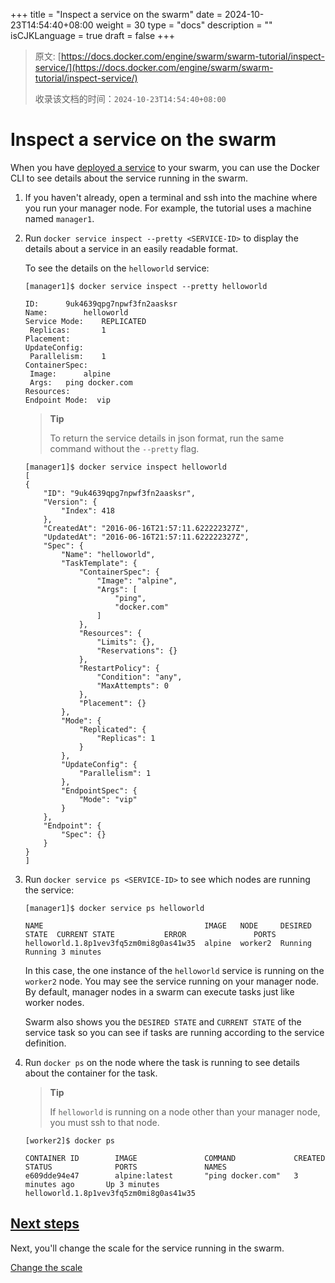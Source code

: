 +++
title = "Inspect a service on the swarm"
date = 2024-10-23T14:54:40+08:00
weight = 30
type = "docs"
description = ""
isCJKLanguage = true
draft = false
+++

> 原文: [https://docs.docker.com/engine/swarm/swarm-tutorial/inspect-service/](https://docs.docker.com/engine/swarm/swarm-tutorial/inspect-service/)
>
> 收录该文档的时间：`2024-10-23T14:54:40+08:00`

# Inspect a service on the swarm

When you have [deployed a service](https://docs.docker.com/engine/swarm/swarm-tutorial/deploy-service/) to your swarm, you can use the Docker CLI to see details about the service running in the swarm.

1. If you haven't already, open a terminal and ssh into the machine where you run your manager node. For example, the tutorial uses a machine named `manager1`.

2. Run `docker service inspect --pretty <SERVICE-ID>` to display the details about a service in an easily readable format.

   To see the details on the `helloworld` service:

   

   ```console
   [manager1]$ docker service inspect --pretty helloworld
   
   ID:		9uk4639qpg7npwf3fn2aasksr
   Name:		helloworld
   Service Mode:	REPLICATED
    Replicas:		1
   Placement:
   UpdateConfig:
    Parallelism:	1
   ContainerSpec:
    Image:		alpine
    Args:	ping docker.com
   Resources:
   Endpoint Mode:  vip
   ```

   > **Tip**
   >
   > To return the service details in json format, run the same command without the `--pretty` flag.

   

   ```console
   [manager1]$ docker service inspect helloworld
   [
   {
       "ID": "9uk4639qpg7npwf3fn2aasksr",
       "Version": {
           "Index": 418
       },
       "CreatedAt": "2016-06-16T21:57:11.622222327Z",
       "UpdatedAt": "2016-06-16T21:57:11.622222327Z",
       "Spec": {
           "Name": "helloworld",
           "TaskTemplate": {
               "ContainerSpec": {
                   "Image": "alpine",
                   "Args": [
                       "ping",
                       "docker.com"
                   ]
               },
               "Resources": {
                   "Limits": {},
                   "Reservations": {}
               },
               "RestartPolicy": {
                   "Condition": "any",
                   "MaxAttempts": 0
               },
               "Placement": {}
           },
           "Mode": {
               "Replicated": {
                   "Replicas": 1
               }
           },
           "UpdateConfig": {
               "Parallelism": 1
           },
           "EndpointSpec": {
               "Mode": "vip"
           }
       },
       "Endpoint": {
           "Spec": {}
       }
   }
   ]
   ```

3. Run `docker service ps <SERVICE-ID>` to see which nodes are running the service:

   

   ```console
   [manager1]$ docker service ps helloworld
   
   NAME                                    IMAGE   NODE     DESIRED STATE  CURRENT STATE           ERROR               PORTS
   helloworld.1.8p1vev3fq5zm0mi8g0as41w35  alpine  worker2  Running        Running 3 minutes
   ```

   In this case, the one instance of the `helloworld` service is running on the `worker2` node. You may see the service running on your manager node. By default, manager nodes in a swarm can execute tasks just like worker nodes.

   Swarm also shows you the `DESIRED STATE` and `CURRENT STATE` of the service task so you can see if tasks are running according to the service definition.

4. Run `docker ps` on the node where the task is running to see details about the container for the task.

   > **Tip**
   >
   > If `helloworld` is running on a node other than your manager node, you must ssh to that node.

   

   ```console
   [worker2]$ docker ps
   
   CONTAINER ID        IMAGE               COMMAND             CREATED             STATUS              PORTS               NAMES
   e609dde94e47        alpine:latest       "ping docker.com"   3 minutes ago       Up 3 minutes                            helloworld.1.8p1vev3fq5zm0mi8g0as41w35
   ```

## [Next steps](https://docs.docker.com/engine/swarm/swarm-tutorial/inspect-service/#next-steps)

Next, you'll change the scale for the service running in the swarm.

[Change the scale](https://docs.docker.com/engine/swarm/swarm-tutorial/scale-service/)
